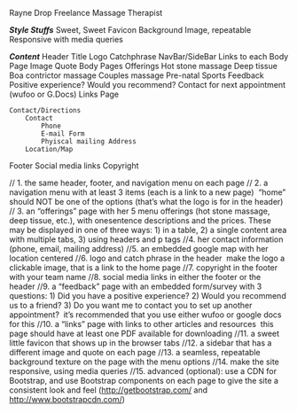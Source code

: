 Rayne Drop
Freelance Massage Therapist

***Style Stuffs***
Sweet, Sweet Favicon
Background Image, repeatable
Responsive with media queries

***Content***
Header
    Title
    Logo
    Catchphrase
NavBar/SideBar
    Links to each Body Page
    Image
    Quote
Body Pages
    Offerings
        Hot stone massage
        Deep tissue
        Boa contrictor massage 
        Couples massage
        Pre-natal
        Sports
    Feedback
        Positive experience?
        Would you recommend?
        Contact for next appointment (wufoo or G.Docs)
    Links Page
        
    Contact/Directions
        Contact
            Phone
            E-mail Form
            Phyiscal mailing Address
        Location/Map
Footer
    Social media links
    Copyright





// 1. the same header, footer, and navigation menu on each page
// 2. a navigation menu with at least 3 items (each is a link to a new page) ­­ “home” should NOT be one of the options (that’s what the logo is for in the header)
// 3. an “offerings” page with her 5 menu offerings (hot stone massage, deep tissue, etc.), with one­sentence descriptions and the prices. These may be displayed in one of three ways: 1) in a table, 2) a single content area with multiple tabs, 3) using headers and p tags
//4. her contact information (phone, email, mailing address)
//5. an embedded google map with her location centered
//6. logo and catch phrase in the header ­­ make the logo a clickable image, that is a link to the home page
//7. copyright in the footer with your team name
//8. social media links in either the footer or the header
//9. a “feedback” page with an embedded form/survey with 3 questions: 1) Did you have a positive experience? 2) Would you recommend us to a friend? 3) Do you want me to contact you to set up another appointment? ­­ it’s recommended that you use either wufoo or google docs for this
//10. a “links” page with links to other articles and resources ­­ this page should have at least one PDF available for downloading
//11. a sweet little favicon that shows up in the browser tabs
//12. a sidebar that has a different image and quote on each page
//13. a seamless, repeatable background texture on the page with the menu options
//14. make the site responsive, using media queries
//15. advanced (optional): use a CDN for Bootstrap, and use Bootstrap components on each page to give the site a consistent look and feel (http://getbootstrap.com/ and http://www.bootstrapcdn.com/)